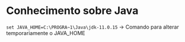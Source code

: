 # Conhecimento sobre Java

`set JAVA_HOME=C:\PROGRA~1\Java\jdk-11.0.15` -> Comando para alterar temporariamente o JAVA_HOME